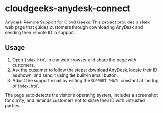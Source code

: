 # cloudgeeks-anydesk-connect

Anydesk Remote Support for Cloud Geeks. This project provides a sleek web page that guides customers through downloading AnyDesk and sending their remote ID to support.

## Usage

1. Open `index.html` in any web browser and share the page with customers.
2. Ask the customer to follow the steps: download AnyDesk, locate their ID as shown, and send it using the built‑in email button.
3. Adjust the support email by editing the `SUPPORT_EMAIL` constant at the top of `index.html`.

The page auto‑detects the visitor's operating system, includes a screenshot for clarity, and reminds customers not to share their ID with untrusted parties.
